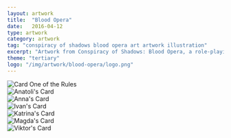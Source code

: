 ```yaml
---
layout: artwork
title:  "Blood Opera"
date:   2016-04-12
type: artwork
category: artwork
tag: "conspiracy of shadows blood opera art artwork illustration"
excerpt: "Artwork from Conspiracy of Shadows: Blood Opera, a role-playing/card game hybrid."
theme: "tertiary"
logo: "/img/artwork/blood-opera/logo.png"
---
```

<div class="image-container">
	<div class="wrapper">
		<section class="artwork">
			<img src="/img/artwork/blood-opera/01.jpg" alt="Card One of the Rules"/>		
		</section>
		<section class="artwork">
			<img src="/img/artwork/blood-opera/anatoli.jpg" alt="Anatoli's Card"/>		
		</section>
		<section class="artwork">
			<img src="/img/artwork/blood-opera/anna.jpg" alt="Anna's Card"/>		
		</section>
		<section class="artwork">
			<img src="/img/artwork/blood-opera/ivan.jpg" alt="Ivan's Card"/>		
		</section>
		<section class="artwork">
			<img src="/img/artwork/blood-opera/katrina.jpg" alt="Katrina's Card"/>		
		</section>
		<section class="artwork">
			<img src="/img/artwork/blood-opera/magda.jpg" alt="Magda's Card"/>		
		</section>
		<section class="artwork">
			<img src="/img/artwork/blood-opera/viktor.jpg" alt="Viktor's Card"/>		
		</section>
	</div>
</div>